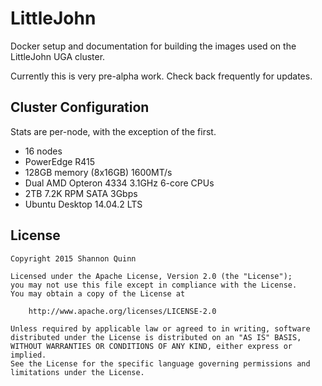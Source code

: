# LittleJohn

Docker setup and documentation for building the images used on the LittleJohn UGA cluster.

Currently this is very pre-alpha work. Check back frequently for updates.

## Cluster Configuration

Stats are per-node, with the exception of the first.

 - 16 nodes
 - PowerEdge R415
 - 128GB memory (8x16GB) 1600MT/s
 - Dual AMD Opteron 4334 3.1GHz 6-core CPUs
 - 2TB 7.2K RPM SATA 3Gbps
 - Ubuntu Desktop 14.04.2 LTS

## License

    Copyright 2015 Shannon Quinn

    Licensed under the Apache License, Version 2.0 (the "License");
    you may not use this file except in compliance with the License.
    You may obtain a copy of the License at

        http://www.apache.org/licenses/LICENSE-2.0

    Unless required by applicable law or agreed to in writing, software
    distributed under the License is distributed on an "AS IS" BASIS,
    WITHOUT WARRANTIES OR CONDITIONS OF ANY KIND, either express or implied.
    See the License for the specific language governing permissions and
    limitations under the License.